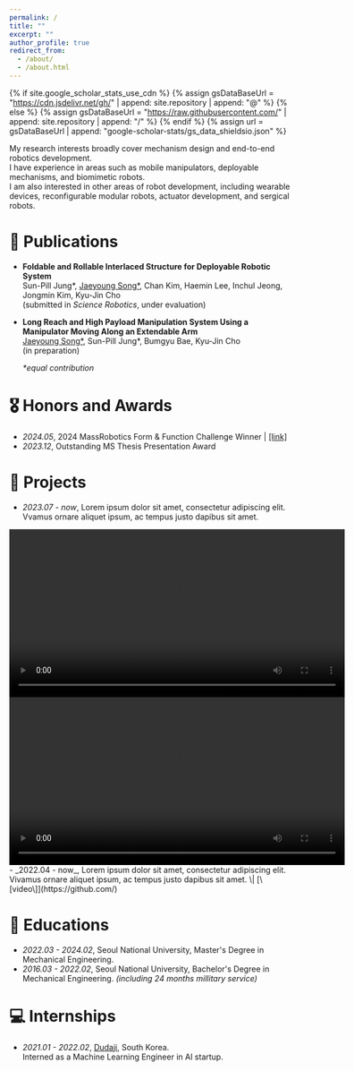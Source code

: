 ```yaml
---
permalink: /
title: ""
excerpt: ""
author_profile: true
redirect_from: 
  - /about/
  - /about.html
---
```


{% if site.google_scholar_stats_use_cdn %}
{% assign gsDataBaseUrl = "https://cdn.jsdelivr.net/gh/" | append: site.repository | append: "@" %}
{% else %}
{% assign gsDataBaseUrl = "https://raw.githubusercontent.com/" | append: site.repository | append: "/" %}
{% endif %}
{% assign url = gsDataBaseUrl | append: "google-scholar-stats/gs_data_shieldsio.json" %}

<span class='anchor' id='about-me'></span>

My research interests broadly cover mechanism design and end-to-end robotics development.  
I have experience in areas such as mobile manipulators, deployable mechanisms, and biomimetic robots.  
I am also interested in other areas of robot development, including wearable devices, reconfigurable modular robots, actuator development, and sergical robots.


# 📝 Publications 

- __Foldable and Rollable Interlaced Structure for Deployable Robotic System__<br>
Sun-Pill Jung*, <u>Jaeyoung Song*</u>, Chan Kim, Haemin Lee, Inchul Jeong, Jongmin Kim, Kyu-Jin Cho<br>
(submitted in _Science Robotics_, under evaluation)

- __Long Reach and High Payload Manipulation System Using a Manipulator Moving Along an Extendable Arm__<br>
<u>Jaeyoung Song*</u>, Sun-Pill Jung*, Bumgyu Bae, Kyu-Jin Cho<br>
(in preparation)

    _\*equal contribution_

# 🎖 Honors and Awards
- _2024.05_, 2024 MassRobotics Form & Function Challenge Winner \| [\[link\]](https://www.massrobotics.org/massrobotics-announces-form-function-challenge-winners-showcases-first-accelerator-cohort-at-the-robotics-summit-expo/)
- _2023.12_, Outstanding MS Thesis Presentation Award

# 🔧 Projects
- _2023.07 - now_, Lorem ipsum dolor sit amet, consectetur adipiscing elit. Vvamus ornare aliquet ipsum, ac tempus justo dapibus sit amet.<br>
<video controls width="600">
  <source src="assets/video/Movie S8(2).mp4" type="video/mp4">
  Your browser does not support the video tag.
</video>
<video controls width="600">
  <source src="assets/video/Movie S9.mp4" type="video/mp4">
  Your browser does not support the video tag.
</video>
- _2022.04 - now_, Lorem ipsum dolor sit amet, consectetur adipiscing elit. Vivamus ornare aliquet ipsum, ac tempus justo dapibus sit amet.  \| [\[video\]](https://github.com/)

# 📖 Educations
- _2022.03 - 2024.02_, Seoul National University, Master's Degree in Mechanical Engineering.
- _2016.03 - 2022.02_, Seoul National University, Bachelor's Degree in Mechanical Engineering. *(including 24 months millitary service)*

# 💻 Internships
- _2021.01 - 2022.02_, [Dudaji](https://dudaji.com/), South Korea.<br>
                       Interned as a Machine Learning Engineer in AI startup.
